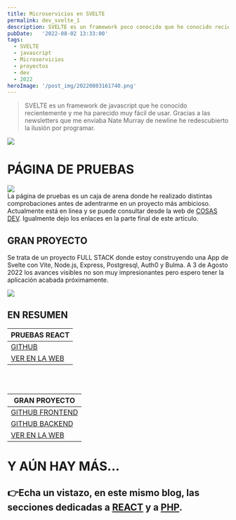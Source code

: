 ```yaml
---
title: Microservicios en SVELTE
permalink: dev_svelte_1
description: SVELTE es un framework poco conocido que he conocido recientemente. Descubre mis proyectos.
pubDate:   '2022-08-02 13:33:00'
tags: 
  - SVELTE
  - javascript
  - Microservicios
  - proyectos
  - dev
  - 2022
heroImage: '/post_img/20220803161740.png'
---
```


> SVELTE es un framework de javascript que he conocido recientemente y me ha parecido muy fácil de usar. Gracias a las newsletters que me envíaba Nate Murray de newline he redescubierto la ilusión por programar.

![](/post_img/20220803161740.png)  

# PÁGINA DE PRUEBAS
![](/post_img/20220803234755.png)  
La página de pruebas es un caja de arena donde he realizado distintas comprobaciones antes de adentrarme en un proyecto más ambicioso. Actualmente está en linea y se puede consultar desde la web de <a href="https://cosasdev.comovas.es">COSAS DEV</a>. Igualmente dejo los enlaces en la parte final de este artículo.

## GRAN PROYECTO 
Se trata de un proyecto FULL STACK donde estoy construyendo una App de Svelte con Vite, Node.js, Express, Postgresql, Auth0 y Bulma. A 3 de Agosto 2022 los avances visibles no son muy impresionantes pero espero tener la aplicación acabada próximamente. 

![](/post_img/20220803235621.png)  

## EN RESUMEN

| PRUEBAS REACT |
|-- |
| <a href="https://github.com/sergiocomovas/00_cosasDev_svelte-app-00">GITHUB</a> |
| <a href="http://micro.cosasdev.comovas.es/svelte/">VER EN LA WEB</a> |

<br><br>



|GRAN PROYECTO| 
|--|
| <a href="https://github.com/sergiocomovas/00_proyecto_svelte_frontend1">GITHUB FRONTEND</a>|
| <a href="https://github.com/sergiocomovas/00_proyecto_svelte_backend2">GITHUB BACKEND</a>|
| <a href="http://granproyecto.cosasdev.comovas.es/">VER EN LA WEB</a> |

# Y AÚN HAY MÁS...

## 👉Echa un vistazo, en este mismo blog, las secciones dedicadas a <a href="/dev_github_1">REACT</a> y a <a href="/dev_php_1">PHP</a>.